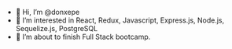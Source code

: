 - 👋 Hi, I’m @donxepe
- 👀 I’m interested in React, Redux, Javascript, Express.js, Node.js, Sequelize.js, PostgreSQL
- 🌱 I’m about to finish Full Stack bootcamp.

<!---

--->
